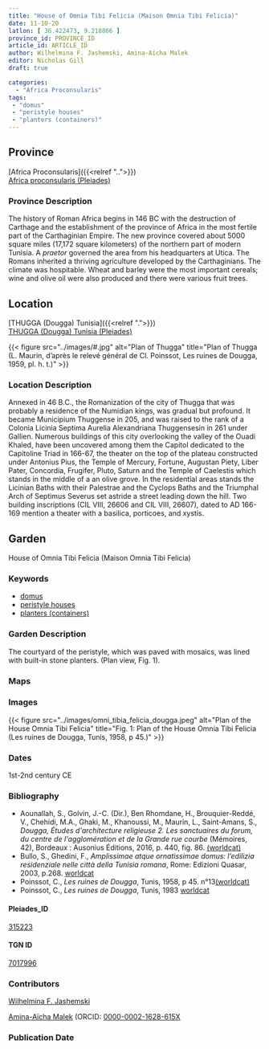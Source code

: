 ```yaml
---
title: "House of Omnia Tibi Felicia (Maison Omnia Tibi Felicia)"
date: 11-10-20
latlon: [ 36.422473, 9.218866 ]
province_id: PROVINCE_ID
article_id: ARTICLE_ID
author: Wilhelmina F. Jashemski, Amina-Aïcha Malek
editor: Nicholas Gill
draft: true

categories:
  - "Africa Proconsularis"
tags:
 - "domus"
 - "peristyle houses"
 - "planters (containers)"
---
```


## Province
[Africa Proconsularis]({{<relref "..">}}) \
[Africa proconsularis (Pleiades)](https://pleiades.stoa.org/places/991341)

### Province Description

The history of Roman Africa begins in 146 BC with the destruction of Carthage and the establishment of the province of Africa in the most fertile part of the Carthaginian Empire. The new province covered about 5000 square miles (17,172 square kilometers) of the northern part of modern Tunisia. A *praetor* governed the area from his headquarters at Utica. The Romans inherited a thriving agriculture developed by the Carthaginians. The climate was hospitable. Wheat and barley were the most important cereals; wine and olive oil were also produced and there were various fruit trees.

## Location
[THUGGA (Dougga) Tunisia]({{<relref ".">}}) \
[THUGGA (Dougga) Tunisia (Pleiades)](https://pleiades.stoa.org/places/315223)

{{< figure src="../images/#.jpg" alt="Plan of Thugga" title="Plan of Thugga (L. Maurin, d’après le relevé général de Cl. Poinssot, Les ruines de Dougga, 1959, pl. h. t.)" >}}

### Location Description

Annexed in 46 B.C., the Romanization of the city of Thugga that was probably a residence of the Numidian kings, was gradual but profound. It became Municipium Thuggense in 205, and was raised to the rank of a Colonia Licinia Septima Aurelia Alexandriana Thuggensesin in 261 under Gallien. Numerous buildings of this city overlooking the valley of the Ouadi Khaled, have been uncovered among them the Capitol dedicated to the Capitoline Triad in 166-67, the theater on the top of the plateau constructed under Antonius Pius, the Temple of Mercury, Fortune, Augustan Piety, Liber Pater, Concordia, Frugifer, Pluto, Saturn and the Temple of Caelestis which stands in the middle of a an olive grove. In the residential areas stands the Licinian Baths with their Palestrae and the Cyclops Baths and the Triumphal Arch of Septimus Severus set astride a street leading down the hill. Two building inscriptions (CIL VIII, 26606 and CIL VIII, 26607), dated to AD 166-169 mention a theater with a basilica, porticoes, and xystis.

## Garden

House of Omnia Tibi Felicia (Maison Omnia Tibi Felicia)

### Keywords

- [domus](http://vocab.getty.edu/page/aat/300005506)
- [peristyle houses](http://vocab.getty.edu/page/aat/300005452)
- [planters (containers)](http://vocab.getty.edu/page/aat/300237566)

### Garden Description

The courtyard of the peristyle, which was paved with mosaics, was lined with built-in stone planters. (Plan view, Fig. 1).

### Maps

### Images

{{< figure src="../images/omni_tibia_felicia_dougga.jpeg" alt="Plan of the House Omnia Tibi Felicia" title="Fig. 1: Plan of the House Omnia Tibi Felicia (Les ruines de Dougga, Tunis, 1958, p 45.)" >}}

### Dates

1st-2nd century CE

### Bibliography
* Aounallah, S., Golvin, J.-C. (Dir.), Ben Rhomdane, H., Brouquier-Reddé, V., Chehidi, M.A., Ghaki, M., Khanoussi, M., Maurin, L., Saint-Amans, S., *Dougga, Études d'architecture religieuse 2. Les sanctuaires du forum, du centre de l'agglomération et de la Grande rue courbe* (Mémoires, 42), Bordeaux : Ausonius Éditions, 2016, p. 440, fig. 86. [(worldcat)](http://www.worldcat.org/oclc/957698433)
* Bullo, S., Ghedini, F., *Amplissimae atque ornatissimae domus: l’edilizia residenziale nelle città della Tunisia romana*, Rome: Edizioni Quasar, 2003, p.268. [worldcat](http://www.worldcat.org/oclc/989088620)
*  Poinssot, C., *Les ruines de Dougga*, Tunis, 1958, p 45. n°13[(worldcat)](http://www.worldcat.org/oclc/804952011)
*  Poinssot, C., *Les ruines de Dougga*, Tunis, 1983 [worldcat](http://www.worldcat.org/oclc/475099061)



#### Pleiades_ID

[315223](https://pleiades.stoa.org/places/315223)

#### TGN ID

[7017996](http://vocab.getty.edu/page/tgn/7017996)

### Contributors

[Wilhelmina F. Jashemski](http://worldcat.org/identities/lccn-n80037970/)

[Amina-Aïcha Malek](http://worldcat.org/identities/lccn-n2012075871/) (ORCID: [0000-0002-1628-615X](https://orcid.org/0000-0002-1628-615X)

### Publication Date
